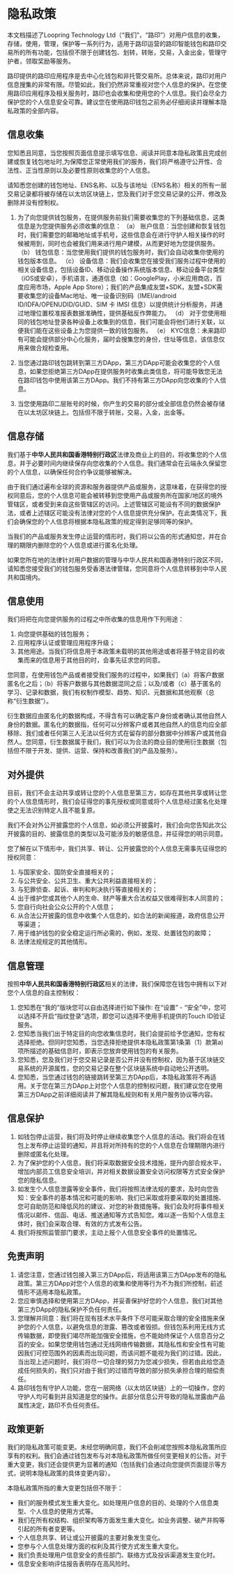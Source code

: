 # 隐私政策

本文档描述了Loopring Technology Ltd（“我们”，“路印”）对用户信息的收集，存储，使用，管理，保护等一系列行为，适用于路印运营的路印智能钱包和路印交易所的所有功能，包括但不限于创建钱包、划转，转账，交易，入金出金，管理守护者，领取奖励等服务。

路印提供的路印应用程序是去中心化钱包和非托管交易所。总体来说，路印对用户信息搜集的非常有限。尽管如此，我们仍然非常重视对您个人信息的保护。在您使用路印应用程序及相关服务时，路印也会收集和使用您的个人信息。我们会尽全力保护您的个人信息安全可靠。建议您在使用路印钱包之前务必仔细阅读并理解本隐私政策的全部内容。

## 信息收集

您知悉且同意，当您按照页面信息提示填写信息、阅读并同意本隐私政策且完成创建或恢复钱包地址时,为保障您正常使用我们的服务，我们将严格遵守公开性、合法性、正当性原则以及必要性原则收集您的个人信息。

请知悉您创建的钱包地址、ENS名称、以及与该地址（ENS名称）相关的所有一层交易记录都将被存储在以太坊区块链上，您及我们对于您交易记录的公开、修改及删除并没有控制权。

1. 为了向您提供钱包服务，在提供服务前我们需要收集您的下列基础信息，这类信息是为您提供服务必须收集的信息：
   （a） 账户信息：当您创建和恢复钱包时，我们需要您的邮箱地址或手机号，这些信息会在进行守护人相关操作的时候被用到，同时也会被我们用来进行用户建模，从而更好地为您提供服务。
   （b） 钱包信息：当您使用我们提供的钱包服务时，我们会自动收集你使用的钱包版本信息。
   （c） 设备信息：我们会收集您在接受我们服务过程中使用的相关设备信息，包括设备ID、移动设备操作系统版本信息、移动设备平台类型（iOS或安卓），手机语言，通道信息（如：GooglePlay，小米应用商店，百度应用市场，Apple App Store）；我们的产品集成友盟+SDK，友盟+SDK需要收集您的设备Mac地址、唯一设备识别码（IMEI/android ID/IDFA/OPENUDID/GUID、SIM 卡 IMSI 信息）以提供统计分析服务，并通过地理位置校准报表数据准确性，提供基础反作弊能力。
   （d） 对于您使用相同的钱包地址登录各种设备上收集到的信息，我们可能会将他们进行关联，以便我们能在这些设备上为您提供一致的钱包服务。
   （e） KYC信息：未来路印有可能会提供部分中心化服务，届时会搜集您的身份，住址等信息，该信息仅用来做合规检查用。

1. 当您通过路印钱包跳转到第三方DApp，第三方DApp可能会收集您的个人信息，如果您拒绝第三方DApp在提供服务时收集此类信息，将可能导致您无法在路印钱包中使用该第三方DApp。我们不持有第三方DApp向您收集的个人信息。

1. 当您使用路印二层账号的时候，你产生的交易的部分或全部信息仍然会被存储在以太坊区块链上。包括但不限于转账，交易，入金，出金等。

## 信息存储

我们基于**中华人民共和国香港特别行政区**法律及商业上的目的，将收集您的个人信息，并于必要时间内继续保存向您收集的个人信息。我们通常会在云端永久保留您的个人信息，以确保任何合约争议能够被解决。



由于我们通过遍布全球的资源和服务器提供产品或服务，这意味着，在获得您的授权同意后，您的个人信息可能会被转移到您使用产品或服务所在国家/地区的境外管辖区，或者受到来自这些管辖区的访问。上述管辖区可能设有不同的数据保护法，或者上述辖区可能没有法律对您的个人信息提供充分保护。在此类情况下，我们会确保您的个人信息将根据本隐私政策的规定得到足够同等的保护。

当我们的产品或服务发生停止运营的情形时，我们将以公告的形式通知您，并在合理的期限内删除您的个人信息或进行匿名化处理。

如果您所在地的法律针对用户数据的管理与中华人民共和国香港特别行政区不同，请知悉您接受我们的钱包服务受香港法律管辖，您同意将个人信息转移到中华人民共和国境内。

## 信息使用

我们将把在向您提供服务的过程之中所收集的信息用作下列用途：

1. 向您提供基础的钱包服务；
2. 应用程序认证或管理应用程序升级；
3. 其他用途。当我们将信息用于本政策未载明的其他用途或者将基于特定目的收集而来的信息用于其他目的时，会事先征求您的同意。

您同意，在使用钱包产品或者接受我们服务的过程中，如果我们（a）将客户数据匿名化之后；（b）将客户数据与其他数据混同之后；以及/或者（c）基于匿名的学习、记录和数据，我们有权制作模型、趋势、知识、元数据和其他观察（总称“衍生数据”）。

衍生数据应由匿名化的数据构成，不得含有可以确定客户身份或者确认其他自然人身份的数据。匿名化的数据指，任何可以分辨客户或者其他自然人的信息均应全部移除、我们或者任何第三人无法以任何方式在留存的部分数据中分辨客户或其他自然人。您同意，衍生数据属于我们，我们可以为合法的商业目的使用衍生数据（包括但不限于开发、提供、运营、保持和改善我们的产品及服务）。

## 对外提供

目前，我们不会主动共享或转让您的个人信息至第三方，如存在其他共享或转让您的个人信息情形时，我们会征得您的事先授权或同意或将个人信息经过匿名化处理使之无法识别特定人且不能复原。

我们不会对外公开披露您的个人信息，如必须公开披露时，我们会向您告知此次公开披露的目的、披露信息的类型以及可能涉及的敏感信息，并征得您的明示同意。

您了解在以下情形中，我们共享、转让、公开披露您的个人信息无需事先征得您的授权同意：

1. 与国家安全、国防安全直接相关的；
1. 与公共安全、公共卫生、重大公共利益直接相关的；
1. 与犯罪侦查、起诉、审判和判决执行等直接相关的；
1. 出于维护您或其他个人的生命、财产等重大合法权益又很难得到本人同意的；
1. 您自行向社会公众公开的个人信息；
1. 从合法公开披露的信息中收集个人信息的，如合法的新闻报道，政府信息公开等渠道；
1. 用于维护钱包的安全稳定运行所必需的，例如，发现、处置钱包的故障；
1. 法律法规规定的其他情形。

## 信息管理

按照**中华人民共和国香港特别行政区**相关的法律，我们保障您在钱包中拥有以下对您个人信息的自主控制权：

1. 您知悉在“我的”版块您可以自由选择进行如下操作: 在“设置” - “安全”中，您可以选择不开启“指纹登录”选项，即您可以选择不使用手机提供的Touch ID验证服务。
1. 您知悉当我们出于特定目的向您收集信息时，我们会提前给予您通知，您有权选择拒绝。但同时您知悉，当您选择拒绝提供本隐私政策第1条第（1）款第a)项所描述的基础信息时，即表示您放弃使用钱包的有关服务。
1. 您知悉，您及我们对于您交易记录是否公开并没有控制权，因为基于区块链交易系统的开源属性，您的交易记录在整个区块链系统中自动地公开透明。
1. 您知悉，当您通过钱包的链接跳转至第三方DApp后，本隐私政策将不再适用。关于您在第三方DApp上对您个人信息的控制权问题，我们建议您在使用第三方DApp之前详细阅读并了解其隐私规则和有关用户服务协议等内容。

## 信息保护

1. 如钱包停止运营，我们将及时停止继续收集您个人信息的活动。我们将会在钱包上发布停止运营的通知，并且将对所持有的您的个人信息在合理期限内进行删除或匿名化处理。
1. 为了保护您的个人信息，我们将采取数据安全技术措施，提升内部合规水平，增加内部员工信息安全培训，并对相关数据设置安全访问权限等方式安全保护您的隐私信息。
1. 如发生个人信息泄露等安全事件，我们将按照法律法规的要求，及时向您告知：安全事件的基本情况和可能的影响、我们已采取或将要采取的处置措施、您可自助防范和降低风险的建议、对您的补救措施等。我们会及时将事件相关情况以邮件、信函、电话、推送通知等方式告知您。难以逐一告知个人信息主体时，我们会采取合理、有效的方式发布公告。
1. 我们将按照监管部门要求，主动上报个人信息安全事件的处置情况。

## 免责声明

1. 请您注意，您通过钱包接入第三方DApp后，将适用该第三方DApp发布的隐私政策。第三方DApp对您个人信息的收集和使用等行为不为我们所控制，前述情形不适用本隐私政策。
1. 您应审慎选择和使用第三方DApp，并妥善保护好您的个人信息，我们对其他第三方DApp的隐私保护不负任何责任。
1. 您理解并同意：我们将在现有技术水平条件下尽可能采取合理的安全措施来保护您的个人信息，以避免信息的泄露、篡改或者毁损。但钱包系利用无线方式传输数据，即使我们竭尽所能加强安全措施，也不能始终保证个人信息百分之百的安全。如果您使用钱包通过无线网络传输数据，其隐私性和安全性有可能因我们可控范围外的因素而出现问题，而该问题不能视为我们的过错。因此，当出现上述问题时，我们将尽一切合理的努力为您减少损失，但若由此给您造成任何损失的，我们只对由于我们的过错而导致的部分损失承担合理的赔偿责任。
1. 路印钱包有守护人功能，您在一层网络（以太坊区块链）上的一切操作，您的守护人均可看到并且知道是您的操作。此部分信息公开导致的隐私泄露由产品属性决定，路印不负任何责任。

## 政策更新

我们的隐私政策可能变更。未经您明确同意，我们不会削减您按照本隐私政策所应享有的权利。我们会通过钱包发布与对本隐私政策所做任何变更相关的公告。对于重大变更，我们还会提供更为显著的通知（包括我们会通过向您提供页面提示等方式，说明本隐私政策的具体变更内容）。

本隐私政策所指的重大变更包括但不限于：

- 我们的服务模式发生重大变化。如处理用户信息的目的、处理的个人信息类型、个人信息的使用方式等。
- 我们在所有权结构、组织架构等方面发生重大变化。如业务调整、破产并购等引起的所有者变更等。
- 个人信息共享、转让或公开披露的主要对象发生变化。
- 您参与个人信息处理方面的权利及其行使方式发生重大变化。
- 我们负责处理用户信息安全的责任部门、联络方式及投诉渠道发生变化时。
- 信息安全影响评估报告表明存在高风险时。
